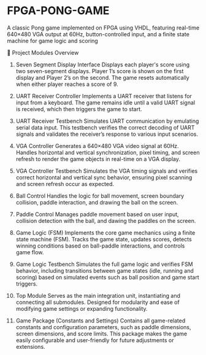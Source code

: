 # FPGA-PONG-GAME
A classic Pong game implemented on FPGA using VHDL, featuring real-time 640×480 VGA output at 60Hz, button-controlled input, and a finite state machine for game logic and scoring



📁 Project Modules Overview
1. Seven Segment Display Interface
Displays each player's score using two seven-segment displays. Player 1’s score is shown on the first display and Player 2’s on the second. The game resets automatically when either player reaches a score of 9.

2. UART Receiver Controller
Implements a UART receiver that listens for input from a keyboard. The game remains idle until a valid UART signal is received, which then triggers the game to start.

3. UART Receiver Testbench
Simulates UART communication by emulating serial data input. This testbench verifies the correct decoding of UART signals and validates the receiver’s response to various input scenarios.

4. VGA Controller
Generates a 640×480 VGA video signal at 60Hz. Handles horizontal and vertical synchronization, pixel timing, and screen refresh to render the game objects in real-time on a VGA display.

5. VGA Controller Testbench
Simulates the VGA timing signals and verifies correct horizontal and vertical sync behavior, ensuring pixel scanning and screen refresh occur as expected.

6. Ball Control
Handles the logic for ball movement, screen boundary collision, paddle interaction, and drawing the ball on the screen.

7. Paddle Control
Manages paddle movement based on user input, collision detection with the ball, and dawing the paddles on the screen.

8. Game Logic (FSM)
Implements the core game mechanics using a finite state machine (FSM). Tracks the game state, updates scores, detects winning conditions based on ball-paddle interactions, and controls game flow.

9. Game Logic Testbench
Simulates the full game logic and verifies FSM behavior, including transitions between game states (idle, running and scoring) based on simulated events such as ball position and game start triggers.

10. Top Module
Serves as the main integration unit, instantiating and connecting all submodules. Designed for modularity and ease of modifying game settings or expanding functionality.

11. Game Package (Constants and Settings)
Contains all game-related constants and configuration parameters, such as paddle dimensions, screen dimensions, and score limits. This package makes the game easily configurable and user-friendly for future adjustments or extensions.


